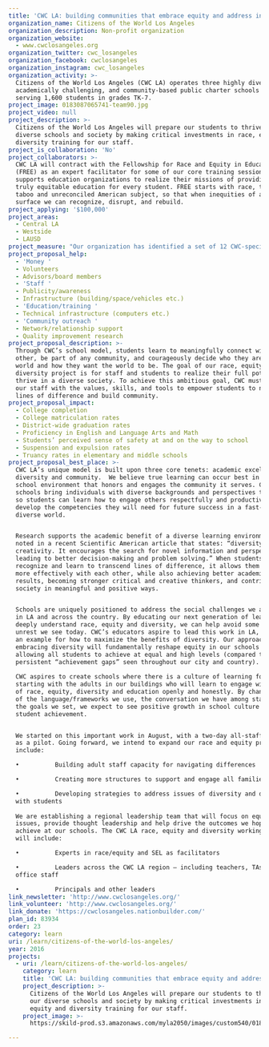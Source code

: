 ```yaml
---
title: 'CWC LA: building communities that embrace equity and address injustice'
organization_name: Citizens of the World Los Angeles
organization_description: Non-profit organization
organization_website:
  - www.cwclosangeles.org
organization_twitter: cwc_losangeles
organization_facebook: cwclosangeles
organization_instagram: cwc_losangeles
organization_activity: >-
  Citizens of the World Los Angeles (CWC LA) operates three highly diverse,
  academically challenging, and community-based public charter schools currently
  serving 1,600 students in grades TK-7.
project_image: 0183087065741-team90.jpg
project_video: null
project_description: >-
  Citizens of the World Los Angeles will prepare our students to thrive in our
  diverse schools and society by making critical investments in race, equity and
  diversity training for our staff.
project_is_collaboration: 'No'
project_collaborators: >-
  CWC LA will contract with the Fellowship for Race and Equity in Education
  (FREE) as an expert facilitator for some of our core training sessions. FREE
  supports education organizations to realize their missions of providing a
  truly equitable education for every student. FREE starts with race, the most
  taboo and unreconciled American subject, so that when inequities of any kind
  surface we can recognize, disrupt, and rebuild.
project_applying: '$100,000'
project_areas:
  - Central LA
  - Westside
  - LAUSD
project_measure: "Our organization has identified a set of 12 CWC-specific “dispositions” we aim to develop in our students. The dispositions are as follows:\n* Self: self-aware, response-able, confident, agile, courageous\n* Together: culturally competent, curious, empathetic, compassionate\n* World: systems thinker, global, scholarly\nAs CWC approaches learning with a strategic equity focus, we anticipate our graduates will more fully embody these 12 dispositions.\n\nAdditionally, we will define and measure success for this project using a variety of metrics pertaining to race and equity, including:\n\n•Teachers and Staff \n\t-Diverse hiring practices and talent pipelines\n\t-Modeling behavior of successfully engaging in crucial conversations about race and equity\n\t-Feedback from continuing education/PD/dialogue\n\t-Feedback on school culture\n\t-Shared understanding of definitions and key terms  (e.g., diversity)\n\n•Families\n\t-Feedback on school culture and access to the school community\n\t-Implementation of structures to ensure equitable parent voices\n\n•Students\n\t-Feedback on school culture\n\t-Observed student leadership and agency\n\t-Development of a plan to address issues of diversity and difference with students\n\t-Shared language and values among students"
project_proposal_help:
  - 'Money '
  - Volunteers
  - Advisors/board members
  - 'Staff '
  - Publicity/awareness
  - Infrastructure (building/space/vehicles etc.)
  - 'Education/training '
  - Technical infrastructure (computers etc.)
  - 'Community outreach '
  - Network/relationship support
  - Quality improvement research
project_proposal_description: >-
  Through CWC’s school model, students learn to meaningfully connect with each
  other, be part of any community, and courageously decide who they are in the
  world and how they want the world to be. The goal of our race, equity and
  diversity project is for staff and students to realize their full potential to
  thrive in a diverse society. To achieve this ambitious goal, CWC must equip
  our staff with the values, skills, and tools to empower students to navigate
  lines of difference and build community.
project_proposal_impact:
  - College completion
  - College matriculation rates
  - District-wide graduation rates
  - Proficiency in English and Language Arts and Math
  - Students’ perceived sense of safety at and on the way to school
  - Suspension and expulsion rates
  - Truancy rates in elementary and middle schools
project_proposal_best_place: >-
  CWC LA’s unique model is built upon three core tenets: academic excellence,
  diversity and community.  We believe true learning can occur best in a diverse
  school environment that honors and engages the community it serves. CWC
  schools bring individuals with diverse backgrounds and perspectives together,
  so students can learn how to engage others respectfully and productively, and
  develop the competencies they will need for future success in a fast-paced,
  diverse world.


  Research supports the academic benefit of a diverse learning environment, as
  noted in a recent Scientific American article that states: “diversity enhances
  creativity. It encourages the search for novel information and perspectives,
  leading to better decision-making and problem solving.” When students
  recognize and learn to transcend lines of difference, it allows them to work
  more effectively with each other, while also achieving better academic
  results, becoming stronger critical and creative thinkers, and contributing to
  society in meaningful and positive ways.


  Schools are uniquely positioned to address the social challenges we are facing
  in LA and across the country. By educating our next generation of leaders to
  deeply understand race, equity and diversity, we can help avoid some of the
  unrest we see today. CWC’s educators aspire to lead this work in LA, setting
  an example for how to maximize the benefits of diversity. Our approach to
  embracing diversity will fundamentally reshape equity in our schools by
  allowing all students to achieve at equal and high levels (compared to the
  persistent “achievement gaps” seen throughout our city and country).
   
  CWC aspires to create schools where there is a culture of learning for all,
  starting with the adults in our buildings who will learn to engage with issues
  of race, equity, diversity and education openly and honestly. By changing some
  of the language/frameworks we use, the conversation we have among staff and
  the goals we set, we expect to see positive growth in school culture and
  student achievement.


  We started on this important work in August, with a two-day all-staff training
  as a pilot. Going forward, we intend to expand our race and equity project to
  include:

  •          Building adult staff capacity for navigating differences

  •          Creating more structures to support and engage all families

  •          Developing strategies to address issues of diversity and difference
  with students
   
  We are establishing a regional leadership team that will focus on equity
  issues, provide thought leadership and help drive the outcomes we hope to
  achieve at our schools. The CWC LA race, equity and diversity working group
  will include:

  •          Experts in race/equity and SEL as facilitators

  •          Leaders across the CWC LA region – including teachers, TAs, and
  office staff

  •          Principals and other leaders
link_newsletter: 'http://www.cwclosangeles.org/'
link_volunteer: 'http://www.cwclosangeles.org/'
link_donate: 'https://cwclosangeles.nationbuilder.com/'
plan_id: 83934
order: 23
category: learn
uri: /learn/citizens-of-the-world-los-angeles/
year: 2016
projects:
  - uri: /learn/citizens-of-the-world-los-angeles/
    category: learn
    title: 'CWC LA: building communities that embrace equity and address injustice'
    project_description: >-
      Citizens of the World Los Angeles will prepare our students to thrive in
      our diverse schools and society by making critical investments in race,
      equity and diversity training for our staff.
    project_image: >-
      https://skild-prod.s3.amazonaws.com/myla2050/images/custom540/0183087065741-team90.jpg

---
```

